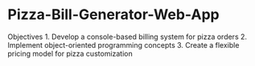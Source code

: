 # Pizza-Bill-Generator-Web-App
Objectives 1. Develop a console-based billing system for pizza orders 2. Implement object-oriented programming concepts 3. Create a flexible pricing model for pizza customization
